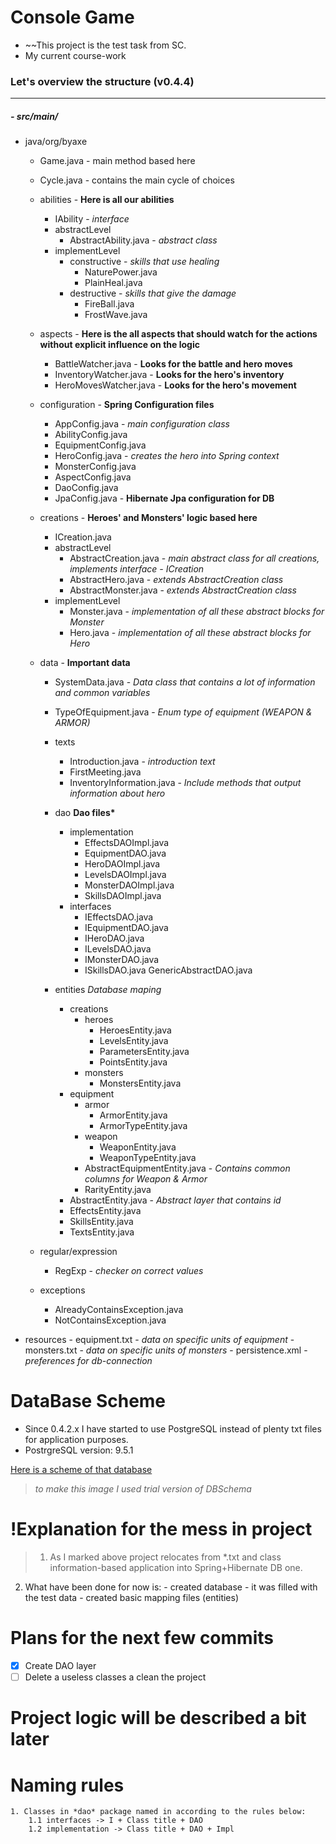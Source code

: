 # Console Game

* ~~This project is the test task from SC.
* My current course-work

### Let's overview the structure (v0.4.4)
---

##### - src/main/
- java/org/byaxe
    - Game.java - main method based here
    - Cycle.java - contains the main cycle of choices 

    - abilities  - **Here is all our abilities**
        - IAbility - *interface*
        - abstractLevel
            - AbstractAbility.java - *abstract class*
        - implementLevel
            - constructive  - *skills that use healing*
                - NaturePower.java
                - PlainHeal.java
            - destructive  - *skills that give the damage*
                - FireBall.java
                - FrostWave.java
            
    - aspects - **Here is the all aspects that should watch for the actions without explicit influence on the logic**
       - BattleWatcher.java - **Looks for the battle and hero moves**
       - InventoryWatcher.java - **Looks for the hero's inventory**
       - HeroMovesWatcher.java - **Looks for the hero's movement**
    
    - configuration - **Spring Configuration files**
        - AppConfig.java - *main configuration class*
        - AbilityConfig.java
        - EquipmentConfig.java
        - HeroConfig.java - *creates the hero into Spring context*
        - MonsterConfig.java
        - AspectConfig.java
        - DaoConfig.java
        - JpaConfig.java - **Hibernate Jpa configuration for DB**
        
    - creations - **Heroes' and Monsters' logic based here**
        - ICreation.java
        - abstractLevel
            - AbstractCreation.java - *main abstract class for all creations, implements interface - ICreation*
            - AbstractHero.java - *extends AbstractCreation class*
            - AbstractMonster.java - *extends AbstractCreation class*
        - implementLevel
            - Monster.java - *implementation of all these abstract blocks for Monster*
            - Hero.java - *implementation of all these abstract blocks for Hero*
    
    - data - **Important data**
        - SystemData.java - *Data class that contains a lot of information and common variables*
        - TypeOfEquipment.java - *Enum type of equipment (WEAPON & ARMOR)*
        - texts
            - Introduction.java - *introduction text*
            - FirstMeeting.java
            - InventoryInformation.java - *Include methods that output information about hero*
        - dao **Dao files\***
            - implementation
                - EffectsDAOImpl.java
                - EquipmentDAO.java
                - HeroDAOImpl.java
                - LevelsDAOImpl.java
                - MonsterDAOImpl.java
                - SkillsDAOImpl.java
            - interfaces
                - IEffectsDAO.java
                - IEquipmentDAO.java
                - IHeroDAO.java
                - ILevelsDAO.java
                - IMonsterDAO.java
                - ISkillsDAO.java
            GenericAbstractDAO.java
            
        - entities *Database maping*
            - creations
                - heroes
                    - HeroesEntity.java
                    - LevelsEntity.java
                    - ParametersEntity.java
                    - PointsEntity.java
                - monsters
                    - MonstersEntity.java
            - equipment
                - armor
                    - ArmorEntity.java
                    - ArmorTypeEntity.java
                - weapon
                    - WeaponEntity.java
                    - WeaponTypeEntity.java
                - AbstractEquipmentEntity.java - *Contains common columns for Weapon & Armor*
                - RarityEntity.java
            - AbstractEntity.java - *Abstract layer that contains id*
            - EffectsEntity.java
            - SkillsEntity.java
            - TextsEntity.java
            
    - regular/expression
        - RegExp - *checker on correct values*
        
    - exceptions
        - AlreadyContainsException.java
        - NotContainsException.java
        
- resources
      - equipment.txt  - *data on specific units of equipment*
      - monsters.txt - *data on specific units of monsters*
      - persistence.xml - *preferences for db-connection*
      
# DataBase Scheme
 * Since 0.4.2.x I have started to use PostgreSQL instead of plenty txt files for application purposes.
 * PostrgreSQL version: 9.5.1
 
[Here is a scheme of that database](DBScheme.png)
 
> *to make this image I used trial version of DBSchema*

# !Explanation for the mess in project
> 1. As I marked above project relocates from *.txt and class information-based application
     into Spring+Hibernate DB one.
  2. What have been done for now is:
    - created database
    - it was filled with the test data
    - created basic mapping files (entities)
    
# Plans for the next few commits
- [x] Create DAO layer
- [ ] Delete a useless classes a clean the project
          
# Project logic will be described a bit later

# Naming rules
    1. Classes in *dao* package named in according to the rules below:
        1.1 interfaces -> I + Class title + DAO
        1.2 implementation -> Class title + DAO + Impl
